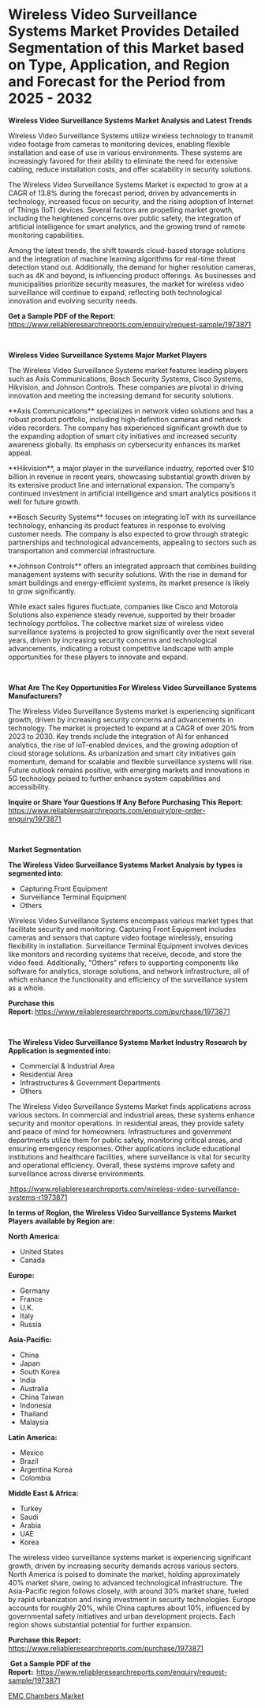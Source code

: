 <p><h1>Wireless Video Surveillance Systems Market Provides Detailed Segmentation of this Market based on Type, Application, and Region and Forecast for the Period from 2025 - 2032</h1></p><p><strong>Wireless Video Surveillance Systems Market Analysis and Latest Trends</strong></p>
<p><p>Wireless Video Surveillance Systems utilize wireless technology to transmit video footage from cameras to monitoring devices, enabling flexible installation and ease of use in various environments. These systems are increasingly favored for their ability to eliminate the need for extensive cabling, reduce installation costs, and offer scalability in security solutions.</p><p>The Wireless Video Surveillance Systems Market is expected to grow at a CAGR of 13.8% during the forecast period, driven by advancements in technology, increased focus on security, and the rising adoption of Internet of Things (IoT) devices. Several factors are propelling market growth, including the heightened concerns over public safety, the integration of artificial intelligence for smart analytics, and the growing trend of remote monitoring capabilities.</p><p>Among the latest trends, the shift towards cloud-based storage solutions and the integration of machine learning algorithms for real-time threat detection stand out. Additionally, the demand for higher resolution cameras, such as 4K and beyond, is influencing product offerings. As businesses and municipalities prioritize security measures, the market for wireless video surveillance will continue to expand, reflecting both technological innovation and evolving security needs.</p></p>
<p><strong>Get a Sample PDF of the Report:&nbsp;</strong> <a href="https://www.reliableresearchreports.com/enquiry/request-sample/1973871?utm_campaign=2384&utm_medium=2&utm_source=Github&utm_content=ia&utm_term=23022025&utm_id=wireless-video-surveillance-systems">https://www.reliableresearchreports.com/enquiry/request-sample/1973871</a></p>
<p>&nbsp;</p>
<p><strong>Wireless Video Surveillance Systems Major Market Players</strong></p>
<p><p>The Wireless Video Surveillance Systems market features leading players such as Axis Communications, Bosch Security Systems, Cisco Systems, Hikvision, and Johnson Controls. These companies are pivotal in driving innovation and meeting the increasing demand for security solutions.</p><p>**Axis Communications** specializes in network video solutions and has a robust product portfolio, including high-definition cameras and network video recorders. The company has experienced significant growth due to the expanding adoption of smart city initiatives and increased security awareness globally. Its emphasis on cybersecurity enhances its market appeal.</p><p>**Hikvision**, a major player in the surveillance industry, reported over $10 billion in revenue in recent years, showcasing substantial growth driven by its extensive product line and international expansion. The company’s continued investment in artificial intelligence and smart analytics positions it well for future growth.</p><p>**Bosch Security Systems** focuses on integrating IoT with its surveillance technology, enhancing its product features in response to evolving customer needs. The company is also expected to grow through strategic partnerships and technological advancements, appealing to sectors such as transportation and commercial infrastructure.</p><p>**Johnson Controls** offers an integrated approach that combines building management systems with security solutions. With the rise in demand for smart buildings and energy-efficient systems, its market presence is likely to grow significantly.</p><p>While exact sales figures fluctuate, companies like Cisco and Motorola Solutions also experience steady revenue, supported by their broader technology portfolios. The collective market size of wireless video surveillance systems is projected to grow significantly over the next several years, driven by increasing security concerns and technological advancements, indicating a robust competitive landscape with ample opportunities for these players to innovate and expand.</p></p>
<p>&nbsp;</p>
<p><strong>What Are The Key Opportunities For Wireless Video Surveillance Systems Manufacturers?</strong></p>
<p><p>The Wireless Video Surveillance Systems market is experiencing significant growth, driven by increasing security concerns and advancements in technology. The market is projected to expand at a CAGR of over 20% from 2023 to 2030. Key trends include the integration of AI for enhanced analytics, the rise of IoT-enabled devices, and the growing adoption of cloud storage solutions. As urbanization and smart city initiatives gain momentum, demand for scalable and flexible surveillance systems will rise. Future outlook remains positive, with emerging markets and innovations in 5G technology poised to further enhance system capabilities and accessibility.</p></p>
<p><strong>Inquire or Share Your Questions If Any Before Purchasing This Report:</strong> <a href="https://www.reliableresearchreports.com/enquiry/pre-order-enquiry/1973871?utm_campaign=2384&utm_medium=2&utm_source=Github&utm_content=ia&utm_term=23022025&utm_id=wireless-video-surveillance-systems">https://www.reliableresearchreports.com/enquiry/pre-order-enquiry/1973871</a></p>
<p>&nbsp;</p>
<p><strong>Market Segmentation</strong></p>
<p><strong>The Wireless Video Surveillance Systems Market Analysis by types is segmented into:</strong></p>
<p><ul><li>Capturing Front Equipment</li><li>Surveillance Terminal Equipment</li><li>Others</li></ul></p>
<p><p>Wireless Video Surveillance Systems encompass various market types that facilitate security and monitoring. Capturing Front Equipment includes cameras and sensors that capture video footage wirelessly, ensuring flexibility in installation. Surveillance Terminal Equipment involves devices like monitors and recording systems that receive, decode, and store the video feed. Additionally, "Others" refers to supporting components like software for analytics, storage solutions, and network infrastructure, all of which enhance the functionality and efficiency of the surveillance system as a whole.</p></p>
<p><strong>Purchase this Report:&nbsp;</strong><a href="https://www.reliableresearchreports.com/purchase/1973871?utm_campaign=2384&utm_medium=2&utm_source=Github&utm_content=ia&utm_term=23022025&utm_id=wireless-video-surveillance-systems">https://www.reliableresearchreports.com/purchase/1973871</a></p>
<p>&nbsp;</p>
<p><strong>The Wireless Video Surveillance Systems Market Industry Research by Application is segmented into:</strong></p>
<p><ul><li>Commercial & Industrial Area</li><li>Residential Area</li><li>Infrastructures & Government Departments</li><li>Others</li></ul></p>
<p><p>The Wireless Video Surveillance Systems Market finds applications across various sectors. In commercial and industrial areas, these systems enhance security and monitor operations. In residential areas, they provide safety and peace of mind for homeowners. Infrastructures and government departments utilize them for public safety, monitoring critical areas, and ensuring emergency responses. Other applications include educational institutions and healthcare facilities, where surveillance is vital for security and operational efficiency. Overall, these systems improve safety and surveillance across diverse environments.</p></p>
<p><a href="https://www.reliableresearchreports.com/wireless-video-surveillance-systems-r1973871?utm_campaign=2384&utm_medium=2&utm_source=Github&utm_content=ia&utm_term=23022025&utm_id=wireless-video-surveillance-systems">&nbsp;https://www.reliableresearchreports.com/wireless-video-surveillance-systems-r1973871</a></p>
<p><strong>In terms of Region, the Wireless Video Surveillance Systems Market Players available by Region are:</strong></p>
<p>
    <p> <strong> North America: </strong>
        <ul>
            <li>United States</li>
            <li>Canada</li>
        </ul>
        </p> 
    <p> <strong> Europe: </strong>
        <ul>
            <li>Germany</li>
            <li>France</li>
            <li>U.K.</li>
            <li>Italy</li>
            <li>Russia</li>
        </ul>
        </p> 
    <p> <strong> Asia-Pacific: </strong>
        <ul>
            <li>China</li>
            <li>Japan</li>
            <li>South Korea</li>
            <li>India</li>
            <li>Australia</li>
            <li>China Taiwan</li>
            <li>Indonesia</li>
            <li>Thailand</li>
            <li>Malaysia</li>
        </ul>
        </p> 
    <p> <strong> Latin America: </strong>
        <ul>
            <li>Mexico</li>
            <li>Brazil</li>
            <li>Argentina Korea</li>
            <li>Colombia</li>
        </ul>
        </p> 
    <p> <strong> Middle East & Africa: </strong>
        <ul>
            <li>Turkey</li>
            <li>Saudi</li>
            <li>Arabia</li>
            <li>UAE</li>
            <li>Korea</li>
        </ul>
    </p>
    </p>
<p><p>The wireless video surveillance systems market is experiencing significant growth, driven by increasing security demands across various sectors. North America is poised to dominate the market, holding approximately 40% market share, owing to advanced technological infrastructure. The Asia-Pacific region follows closely, with around 30% market share, fueled by rapid urbanization and rising investment in security technologies. Europe accounts for roughly 20%, while China captures about 10%, influenced by governmental safety initiatives and urban development projects. Each region shows substantial potential for further expansion.</p></p>
<p><strong>Purchase this Report: </strong><a href="https://www.reliableresearchreports.com/purchase/1973871?utm_campaign=2384&utm_medium=2&utm_source=Github&utm_content=ia&utm_term=23022025&utm_id=wireless-video-surveillance-systems">https://www.reliableresearchreports.com/purchase/1973871</a></p>
<p>&nbsp;<strong>Get a Sample PDF of the Report:&nbsp;&nbsp;</strong><a href="https://www.reliableresearchreports.com/enquiry/request-sample/1973871?utm_campaign=2384&utm_medium=2&utm_source=Github&utm_content=ia&utm_term=23022025&utm_id=wireless-video-surveillance-systems">https://www.reliableresearchreports.com/enquiry/request-sample/1973871</a></p>
<p><strong></strong></p>
<p><p><a href="https://github.com/alberthagorsuch/Market-Research-Report-List-1/blob/main/emc-chambers-market.md?utm_campaign=2384&utm_medium=2&utm_source=Github&utm_content=ia&utm_term=23022025&utm_id=wireless-video-surveillance-systems">EMC Chambers Market</a></p></p>